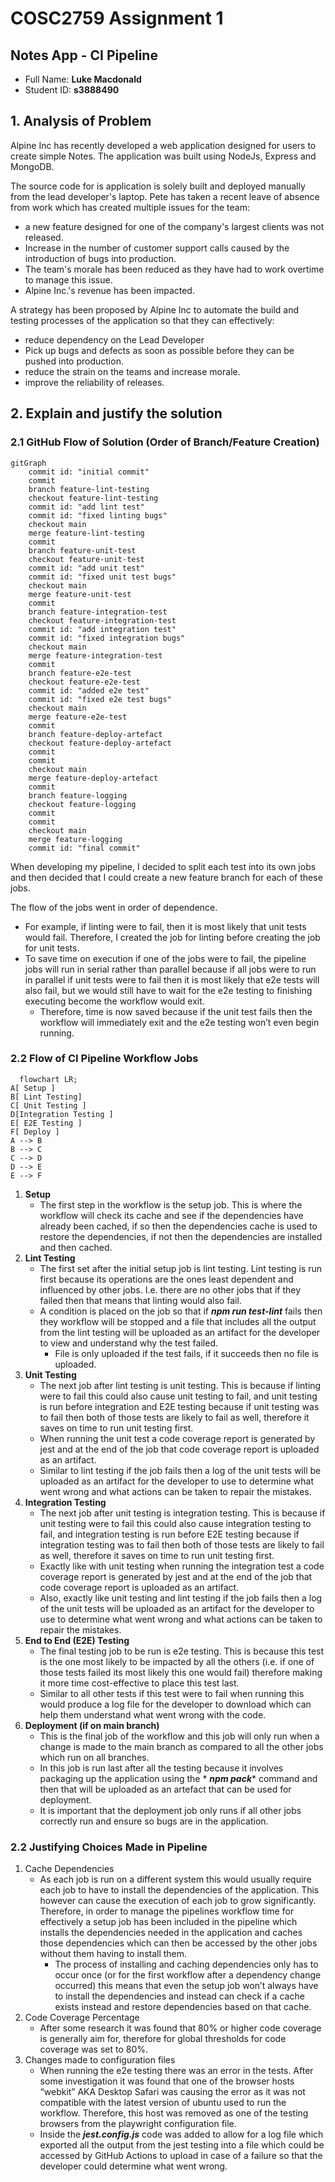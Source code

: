 # COSC2759 Assignment 1

## Notes App - CI Pipeline

- Full Name: **Luke Macdonald**
- Student ID: **s3888490**

## 1. Analysis of Problem

Alpine Inc has recently developed a web application designed for users to create simple Notes. The application was built
using NodeJs, Express and MongoDB.

The source code for is application is solely built and deployed manually from the lead developer's laptop. Pete has
taken a recent leave of absence from work which has created multiple issues for the team:

- a new feature designed for one of the company's largest clients was not released.
- Increase in the number of customer support calls caused by the introduction of bugs into production.
- The team's morale has been reduced as they have had to work overtime to manage this issue.
- Alpine Inc.'s revenue has been impacted.

A strategy has been proposed by Alpine Inc to automate the build and testing processes of the application so that they
can effectively:

- reduce dependency on the Lead Developer
- Pick up bugs and defects as soon as possible before they can be pushed into production.
- reduce the strain on the teams and increase morale.
- improve the reliability of releases.

## 2. Explain and justify the solution

### 2.1 GitHub Flow of Solution (Order of Branch/Feature Creation)

```mermaid
gitGraph
    commit id: "initial commit"
    commit
    branch feature-lint-testing
    checkout feature-lint-testing
    commit id: "add lint test"
    commit id: "fixed linting bugs"
    checkout main
    merge feature-lint-testing
    commit
    branch feature-unit-test
    checkout feature-unit-test
    commit id: "add unit test"
    commit id: "fixed unit test bugs"
    checkout main
    merge feature-unit-test
    commit
    branch feature-integration-test
    checkout feature-integration-test
    commit id: "add integration test"
    commit id: "fixed integration bugs"
    checkout main
    merge feature-integration-test
    commit
    branch feature-e2e-test
    checkout feature-e2e-test
    commit id: "added e2e test"
    commit id: "fixed e2e test bugs"
    checkout main
    merge feature-e2e-test
    commit
    branch feature-deploy-artefact
    checkout feature-deploy-artefact
    commit
    commit
    checkout main
    merge feature-deploy-artefact
    commit
    branch feature-logging
    checkout feature-logging
    commit
    commit
    checkout main
    merge feature-logging
    commit id: "final commit"

```

When developing my pipeline, I decided to split each test into its own jobs and then decided that I could create a new
feature branch for each of these jobs.

The flow of the jobs went in order of dependence.

- For example, if linting were to fail, then it is most likely that unit tests would fail. Therefore, I created the job
  for linting before creating the job for unit tests.
- To save time on execution if one of the jobs were to fail, the pipeline jobs will run in serial rather than parallel
  because if all jobs were to run in parallel if unit tests were to fail then it is most likely that e2e tests will also
  fail, but we would still have to wait for the e2e testing to finishing executing become the workflow would exit.
    - Therefore, time is now saved because if the unit test fails then the workflow will immediately exit and the e2e testing 
      won’t even begin running.

### 2.2 Flow of CI Pipeline Workflow Jobs

```mermaid
  flowchart LR;
A[ Setup ]
B[ Lint Testing]
C[ Unit Testing ]
D[Integration Testing ]
E[ E2E Testing ]
F[ Deploy ]
A --> B
B --> C
C --> D
D --> E
E --> F

```

1. **Setup**
    - The first step in the workflow is the setup job. This is where the workflow will check its cache and see if the
      dependencies have already been cached, if so then the dependencies cache is used to restore the dependencies, if not then
      the dependencies are installed and then cached.
2. **Lint Testing**
    - The first set after the initial setup job is lint testing. Lint testing is run first because its operations are the
      ones least dependent and influenced by other jobs. I.e. there are no other jobs that if they failed then that
      means that linting would also fail.
    - A condition is placed on the job so that if ***npm run test-lint*** fails then they workflow will be stopped and a
      file that includes all the output from the lint testing will be uploaded as an artifact for the developer to view
      and understand why the test failed.
        - File is only uploaded if the test fails, if it succeeds then no file is uploaded.
3. **Unit Testing**
    - The next job after lint testing is unit testing. This is because if linting were to fail this could also cause
      unit testing to fail, and unit testing is run before integration and E2E testing because if unit testing was to
      fail then both of those tests are likely to fail as well, therefore it saves on time to run unit testing first.
    - When running the unit test a code coverage report is generated by jest and at the end of the job that code
      coverage report is uploaded as an artifact.
    - Similar to lint testing if the job fails then a log of the unit tests will be uploaded as an artifact for the
      developer to use to determine what went wrong and what actions can be taken to repair the mistakes.
4. **Integration Testing**
    - The next job after unit testing is integration testing. This is because if unit testing were to fail this could
      also cause integration testing to fail, and integration testing is run before E2E testing because if integration
      testing was to fail then both of those tests are likely to fail as well, therefore it saves on time to run unit
      testing first.
    - Exactly like with unit testing when running the integration test a code coverage report is generated by jest and
      at the end of the job that code coverage report is uploaded as an artifact.
    - Also, exactly like unit testing and lint testing if the job fails then a log of the unit tests will be uploaded as
      an artifact for the developer to use to determine what went wrong and what actions can be taken to repair the
      mistakes.
5. **End to End (E2E) Testing**
    - The final testing job to be run is e2e testing. This is because this test is the one most likely to be impacted by
      all the others (i.e. if one of those tests failed its most likely this one would fail) therefore making it more
      time cost-effective to place this test last.
    - Similar to all other tests if this test were to fail when running this would produce a log file for the developer
      to download which can help them understand what went wrong with the code.
6. **Deployment (if on main branch)**
    - This is the final job of the workflow and this job will only run when a change is made to the main branch as
      compared to all the other jobs which run on all branches.
    - In this job is run last after all the testing because it involves packaging up the application using the *
      ***********npm pack************ command and then that will be uploaded as an artefact that can be used for
      deployment.
    - It is important that the deployment job only runs if all other jobs correctly run and ensure so bugs are in the
      application.

### 2.2 Justifying Choices Made in Pipeline

1. Cache Dependencies
    - As each job is run on a different system this would usually require each job to have to install the dependencies of
      the application. This however can cause the execution of each job to grow significantly. Therefore, in order to
      manage the pipelines workflow time for effectively a setup job has been included in the pipeline which installs
      the dependencies needed in the application and caches those dependencies which can then be accessed by the other
      jobs without them having to install them.
        - The process of installing and caching dependencies only has to occur once (or for the first workflow after a
          dependency change occurred) this means that even the setup job won’t always have to install the dependencies
          and instead can check if a cache exists instead and restore dependencies based on that cache.
2. Code Coverage Percentage
    - After some research it was found that 80% or higher code coverage is generally aim for, therefore for global
      thresholds for code coverage was set to 80%.
3. Changes made to configuration files
    - When running the e2e testing there was an error in the tests. After some investigation it was found that one of
      the browser hosts “webkit” AKA Desktop Safari was causing the error as it was not compatible with the latest
      version of ubuntu used to run the workflow. Therefore, this host was removed as one of the testing browsers from
      the playwright configuration file.
    - Inside the ***jest.config.js*** code was added to allow for a log file which exported all the output from the jest
      testing into a file which could be accessed by GitHub Actions to upload in case of a failure so that the developer
      could determine what went wrong.

